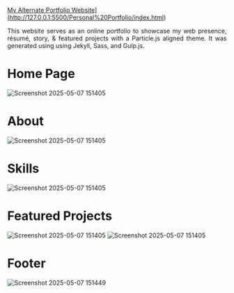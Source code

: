 <a href="[https://people.umass.edu/avsingh" target="_blank">My Alternate Portfolio Website](http://127.0.0.1:5500/Personal%20Portfolio/index.html)</a>

 <p align="justify">This website serves as an online portfolio to showcase my web presence, résumé, story, & featured projects with a Particle.js aligned theme. It was generated using using Jekyll, Sass, and Gulp.js.</p>

# Home Page
![Screenshot 2025-05-07 151405](https://github.com/user-attachments/assets/d921c0bd-3a65-408e-8d30-575049a470e6)

# About
![Screenshot 2025-05-07 151405](https://github.com/user-attachments/assets/89c13e81-15c2-4e63-af55-3a26834cff04)

# Skills
![Screenshot 2025-05-07 151405](https://github.com/user-attachments/assets/09a31601-d7f0-4907-beff-41845136af1d)

# Featured Projects
![Screenshot 2025-05-07 151405](https://github.com/user-attachments/assets/d69915fc-d876-474c-b8b9-14841bed7f09)
![Screenshot 2025-05-07 151405](https://github.com/user-attachments/assets/0e3d2f17-7f37-437d-aaa7-2040a8efb12f)

# Footer
![Screenshot 2025-05-07 151449](https://github.com/user-attachments/assets/d08a4032-bac9-496c-8edb-56372f15ad60)



